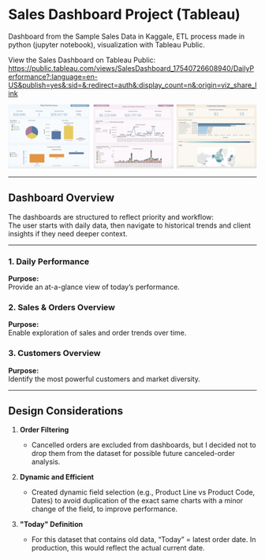 # Sales Dashboard Project (Tableau)
Dashboard from the Sample Sales Data in Kaggale, ETL process made in python (jupyter notebook), visualization with Tableau Public.

View the Sales Dashboard on Tableau Public:
https://public.tableau.com/views/SalesDashboard_17540726608940/DailyPerformance?:language=en-US&publish=yes&:sid=&:redirect=auth&:display_count=n&:origin=viz_share_link 

![Sales Dashboards](dashboards_screenshot.jpg)

---

## Dashboard Overview

The dashboards are structured to reflect priority and workflow:  
The user starts with daily data, then navigate to historical trends and client insights if they need deeper context.

---

### 1. Daily Performance
**Purpose:**  
Provide an at-a-glance view of today’s performance.

### 2. Sales & Orders Overview

**Purpose:**  
Enable exploration of sales and order trends over time.

### 3. Customers Overview
**Purpose:**  
Identify the most powerful customers and market diversity.

---

## Design Considerations

1. **Order Filtering**  
   - Cancelled orders are excluded from dashboards, but I decided not to drop them from the dataset for possible future canceled-order analysis.  

2. **Dynamic and Efficient**  
   - Created dynamic field selection (e.g., Product Line vs Product Code, Dates) to avoid duplication of the exact same charts with a minor change of the field,         to improve performance.  

3. **"Today" Definition**  
   - For this dataset that contains old data, “Today” = latest order date. In production, this would reflect the actual current date. 


